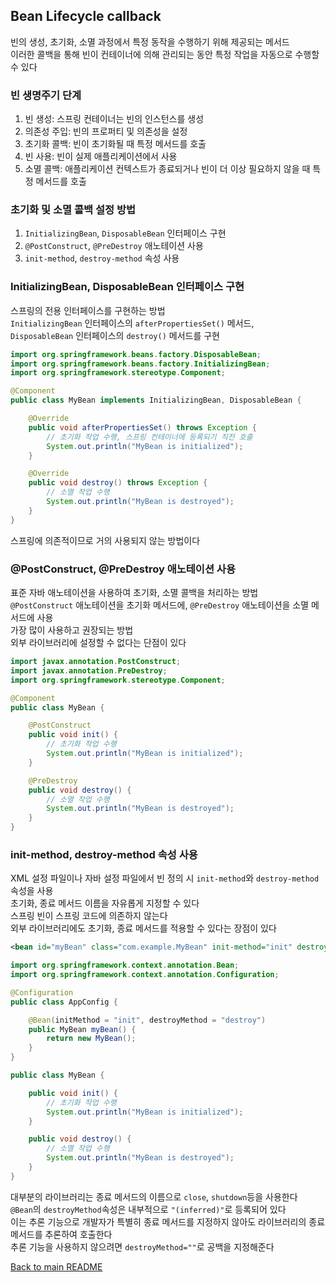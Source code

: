 ## Bean Lifecycle callback
빈의 생성, 초기화, 소멸 과정에서 특정 동작을 수행하기 위해 제공되는 메서드<br>
이러한 콜백을 통해 빈이 컨테이너에 의해 관리되는 동안 특정 작업을 자동으로 수행할 수 있다<br>
### 빈 생명주기 단계
1. 빈 생성: 스프링 컨테이너는 빈의 인스턴스를 생성
2. 의존성 주입: 빈의 프로퍼티 및 의존성을 설정
3. 초기화 콜백: 빈이 초기화될 때 특정 메서드를 호출
4. 빈 사용: 빈이 실제 애플리케이션에서 사용
5. 소멸 콜백: 애플리케이션 컨텍스트가 종료되거나 빈이 더 이상 필요하지 않을 때 특정 메서드를 호출
### 초기화 및 소멸 콜백 설정 방법
1. `InitializingBean`, `DisposableBean` 인터페이스 구현
2. `@PostConstruct`, `@PreDestroy` 애노테이션 사용
3. `init-method`, `destroy-method` 속성 사용

###  InitializingBean, DisposableBean 인터페이스 구현
스프링의 전용 인터페이스를 구현하는 방법<br>
`InitializingBean` 인터페이스의 `afterPropertiesSet()` 메서드,<br>
`DisposableBean` 인터페이스의 `destroy()` 메서드를 구현
```java
import org.springframework.beans.factory.DisposableBean;
import org.springframework.beans.factory.InitializingBean;
import org.springframework.stereotype.Component;

@Component
public class MyBean implements InitializingBean, DisposableBean {

    @Override
    public void afterPropertiesSet() throws Exception {
        // 초기화 작업 수행, 스프링 컨테이너에 등록되기 직전 호출
        System.out.println("MyBean is initialized");
    }

    @Override
    public void destroy() throws Exception {
        // 소멸 작업 수행
        System.out.println("MyBean is destroyed");
    }
}
```
스프링에 의존적이므로 거의 사용되지 않는 방법이다
###  @PostConstruct, @PreDestroy 애노테이션 사용
표준 자바 애노테이션을 사용하여 초기화, 소멸 콜백을 처리하는 방법<br>
`@PostConstruct` 애노테이션을 초기화 메서드에, `@PreDestroy` 애노테이션을 소멸 메서드에 사용<br>
가장 많이 사용하고 권장되는 방법<br>
외부 라이브러리에 설정할 수 없다는 단점이 있다
```java
import javax.annotation.PostConstruct;
import javax.annotation.PreDestroy;
import org.springframework.stereotype.Component;

@Component
public class MyBean {

    @PostConstruct
    public void init() {
        // 초기화 작업 수행
        System.out.println("MyBean is initialized");
    }

    @PreDestroy
    public void destroy() {
        // 소멸 작업 수행
        System.out.println("MyBean is destroyed");
    }
}
```
###  init-method, destroy-method 속성 사용
XML 설정 파일이나 자바 설정 파일에서 빈 정의 시 `init-method`와 `destroy-method` 속성을 사용<br>
초기화, 종료 메서드 이름을 자유롭게 지정할 수 있다<br>
스프링 빈이 스프링 코드에 의존하지 않는다<br>
외부 라이브러리에도 초기화, 종료 메서드를 적용할 수 있다는 장점이 있다<br>
```xml
<bean id="myBean" class="com.example.MyBean" init-method="init" destroy-method="destroy" />
```
```java
import org.springframework.context.annotation.Bean;
import org.springframework.context.annotation.Configuration;

@Configuration
public class AppConfig {

    @Bean(initMethod = "init", destroyMethod = "destroy")
    public MyBean myBean() {
        return new MyBean();
    }
}
```
```java
public class MyBean {

    public void init() {
        // 초기화 작업 수행
        System.out.println("MyBean is initialized");
    }

    public void destroy() {
        // 소멸 작업 수행
        System.out.println("MyBean is destroyed");
    }
}
```
대부분의 라이브러리는 종료 메서드의 이름으로 `close`, `shutdown`등을 사용한다<br>
`@Bean`의 `destroyMethod`속성은 내부적으로 `"(inferred)"`로 등록되어 있다<br>
이는 추론 기능으로 개발자가 특별히 종료 메서드를 지정하지 않아도 라이브러리의 종료 메서드를 추론하여 호출한다<br>
추론 기능을 사용하지 않으려면 `destroyMethod=""`로 공백을 지정해준다<br>

[Back to main README](../README.md)